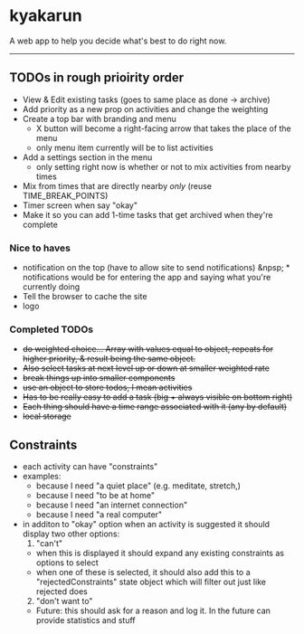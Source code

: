 # kyakarun
A web app to help you decide what's best to do right now.

----

## TODOs in rough prioirity order
* View & Edit existing tasks (goes to same place as done -> archive)
* Add priority as a new prop on activities and change the weighting
* Create a top bar with branding and menu
  * X button will become a right-facing arrow that takes the place of the menu
  * only menu item currently will be to list activities
* Add a settings section in the menu
  * only setting right now is whether or not to mix activities from nearby times
* Mix from times that are directly nearby *only* (reuse TIME_BREAK_POINTS)
* Timer screen when say "okay"
* Make it so you can add 1-time tasks that get archived when they're complete

### Nice to haves
* notification on the top (have to allow site to send notifications)
&npsp;&nbsp;* notifications would be for entering the app and saying what you're currently doing
* Tell the browser to cache the site
* logo

### Completed TODOs
* ~~do weighted choice... Array with values equal to object, repeats for higher priority, & result being the same object.~~
* ~~Also select tasks at next level up or down at smaller weighted rate~~
* ~~break things up into smaller components~~
* ~~use an object to store todos, I mean activities~~
* ~~Has to be really easy to add a task (big + always visible on bottom right)~~
* ~~Each thing should have a time range associated with it (any by default)~~
* ~~local storage~~

## Constraints
* each activity can have "constraints"
* examples:
  * because I need "a quiet place" (e.g. meditate, stretch,)
  * because I need "to be at home"
  * because I need "an internet connection"
  * because I need "a real computer"
* in additon to "okay" option when an activity is suggested it should display two other options:
  1. "can't"
    * when this is displayed it should expand any existing constraints as options to select
    * when one of these is selected, it should also add this to a "rejectedConstraints" state object which will filter out just like rejected does
  2. "don't want to"
    * Future: this should ask for a reason and log it. In the future can provide statistics and stuff
